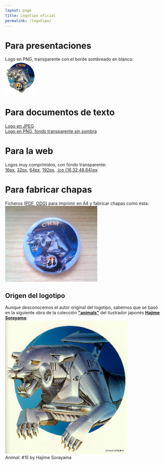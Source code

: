 ```yaml
---
layout: page
title: Logotipo oficial
permalink: /logotipo/
---
```



Para presentaciones
==
Logo en PNG, transparente con el borde sombreado en blanco:  
<a href="logo_crm_transparente_con_sombra.png"><img src="logo_crm_transparente_con_sombra.png" width="100"/></a>  



Para documentos de texto
==
[Logo en JPEG](logo_crm_fondoBlanco.jpg)  
[Logo en PNG, fondo transparente sin sombra](logo_crm_transparente.png)  


Para la web
==
Logos muy comprimidos, con fondo transparente:  
[16px](logo_crm-16x16.png),
[32px](logo_crm-32x32.png),
[64px](logo_crm-64x64.png),
[192px](logo_crm-192x192.png),
[.ico {16,32,48,64}px](/favicon.ico)  



Para fabricar chapas
==
Ficheros ([PDF](chapas/logo_crm_chapas.pdf), [ODG](chapas/logo_crm_chapas.odg)) para imprimir en A4 y fabricar chapas como ésta:  
<img src="chapas/2012-05-16 11.49.02.jpg" width="300"/>  




Origen del logotipo
--
Aunque desconocemos el autor original del logotipo, sabemos que se basó en la siguiente obra de la colección [**"animals"**](http://www.russianpaintings.net/russian_paintings.vphp?author=971&sort=size) del ilustrador japonés [**Hajime Sorayama**](https://en.wikipedia.org/wiki/Hajime_Sorayama):  
<img src="animal_n15_Hajime_Sorayama.jpg" width="400"/>  
*Animal. #15* by Hajime Sorayama  

